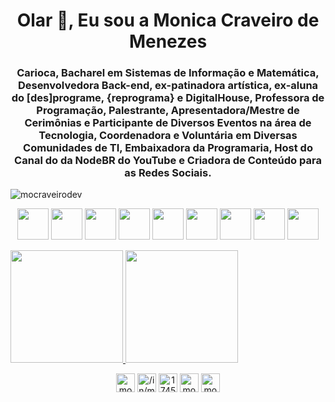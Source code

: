 <h1 align="center">Olar 👋, Eu sou a Monica Craveiro de Menezes</h1>
<h3 align="center">Carioca, Bacharel em Sistemas de Informação e Matemática, Desenvolvedora Back-end, ex-patinadora artística, ex-aluna do [des]programe, {reprograma} e DigitalHouse, Professora de Programação, Palestrante, Apresentadora/Mestre de Cerimônias e Participante de Diversos Eventos na área de Tecnologia, Coordenadora e Voluntária em Diversas Comunidades de TI, Embaixadora da Programaria, Host do Canal do da NodeBR do YouTube e Criadora de Conteúdo para as Redes Sociais.</h3>

<p align="left"> <img src="https://komarev.com/ghpvc/?username=mocraveirodev" alt="mocraveirodev" /> </p>

<p align="center">
  <img height="50px" width="50px" margin-right="10px" src="https://cdn.jsdelivr.net/gh/devicons/devicon@latest/icons/javascript/javascript-original.svg" />
  <img height="50px" width="50px" margin-right="10px" src="https://cdn.jsdelivr.net/gh/devicons/devicon@latest/icons/nodejs/nodejs-original-wordmark.svg" />
  <img height="50px" width="50px" margin-right="10px" src="https://cdn.jsdelivr.net/gh/devicons/devicon@latest/icons/express/express-original-wordmark.svg" />
  <img height="50px" width="50px" margin-right="10px" src="https://cdn.jsdelivr.net/gh/devicons/devicon@latest/icons/php/php-original.svg" />
  <img height="50px" width="50px" margin-right="10px" src="https://cdn.jsdelivr.net/gh/devicons/devicon@latest/icons/laravel/laravel-original-wordmark.svg" />
  <img height="50px" width="50px" margin-right="10px" src="https://cdn.jsdelivr.net/gh/devicons/devicon@latest/icons/mysql/mysql-original-wordmark.svg" />
  <img height="50px" width="50px" margin-right="10px" src="https://cdn.jsdelivr.net/gh/devicons/devicon@latest/icons/mongodb/mongodb-original-wordmark.svg" />
  <img height="50px" width="50px" margin-right="10px" src="https://cdn.jsdelivr.net/gh/devicons/devicon@latest/icons/git/git-original-wordmark.svg" />
  <img height="50px" width="50px" src="https://cdn.jsdelivr.net/gh/devicons/devicon@latest/icons/github/github-original-wordmark.svg" />
</p>

<div>
  <a href="https://github.com/mocraveirodev">
  <img loading="lazy" height="180em" src="https://github-readme-stats.vercel.app/api/top-langs/?username=mocraveirodev&layout=compact&langs_count=7&theme=dracula"/>
  <img loading="lazy" height="180em" src="https://github-readme-stats.vercel.app/api?username=mocraveirodev&show_icons=true&theme=dracula&include_all_commits=true&count_private=true"/>
</div>

<p align="center">
<a href="https://twitter.com/mocraveirodev" target="blank"><img align="center" src="https://cdn.jsdelivr.net/npm/simple-icons@3.0.1/icons/twitter.svg" alt="mocraveirodev" height="30" width="30" /></a>
<a href="https://linkedin.com/in/mocraveirodev/" target="blank"><img align="center" src="https://cdn.jsdelivr.net/npm/simple-icons@3.0.1/icons/linkedin.svg" alt="/in/mocraveirodev/" height="30" width="30" /></a>
<a href="https://stackoverflow.com/users/174546" target="blank"><img align="center" src="https://cdn.jsdelivr.net/npm/simple-icons@3.0.1/icons/stackoverflow.svg" alt="174546" height="30" width="30" /></a>
<a href="https://fb.com/mocraveirodev/" target="blank"><img align="center" src="https://cdn.jsdelivr.net/npm/simple-icons@3.0.1/icons/facebook.svg" alt="mocraveirodev/" height="30" width="30" /></a>
<a href="https://instagram.com/mocraveirodev" target="blank"><img align="center" src="https://cdn.jsdelivr.net/npm/simple-icons@3.0.1/icons/instagram.svg" alt="mocraveirodev" height="30" width="30" /></a>
</p>
